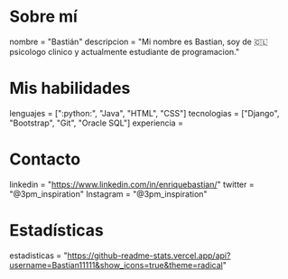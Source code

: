 # Sobre mí
nombre = "Bastián"
descripcion = "Mi nombre es Bastian, soy de :chile: psicologo clinico y actualmente estudiante de programacion."

# Mis habilidades
lenguajes = [":python:", "Java", "HTML", "CSS"]
tecnologias = ["Django", "Bootstrap", "Git", "Oracle SQL"]
experiencia = 

# Contacto
linkedin = "https://www.linkedin.com/in/enriquebastian/"
twitter = "@3pm_inspiration"
Instagram = "@3pm_inspiration"

# Estadísticas
estadisticas = "https://github-readme-stats.vercel.app/api?username=Bastian11111&show_icons=true&theme=radical"


